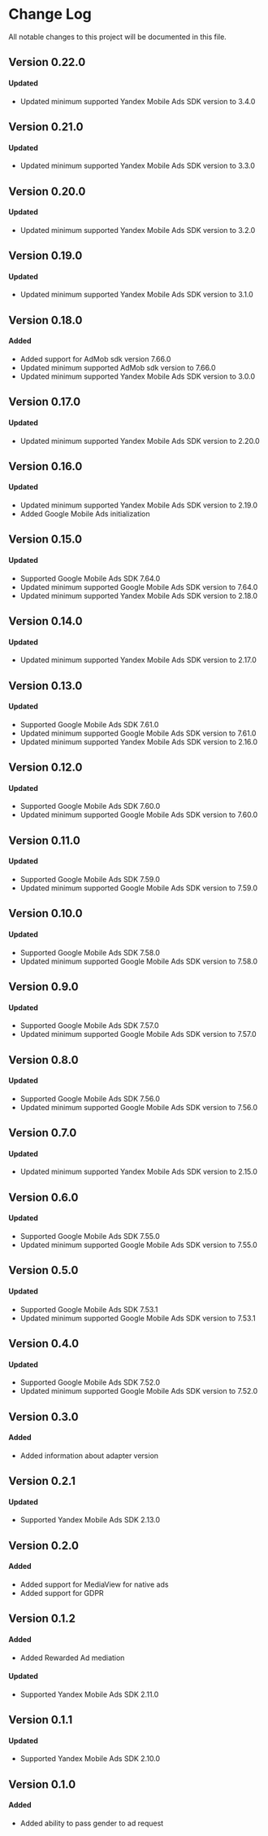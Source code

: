 # Change Log
All notable changes to this project will be documented in this file.

## Version 0.22.0

#### Updated
* Updated minimum supported Yandex Mobile Ads SDK version to 3.4.0

## Version 0.21.0

#### Updated
* Updated minimum supported Yandex Mobile Ads SDK version to 3.3.0

## Version 0.20.0

#### Updated
* Updated minimum supported Yandex Mobile Ads SDK version to 3.2.0

## Version 0.19.0

#### Updated
* Updated minimum supported Yandex Mobile Ads SDK version to 3.1.0

## Version 0.18.0

#### Added
* Added support for AdMob sdk version 7.66.0
* Updated minimum supported AdMob sdk version to 7.66.0
* Updated minimum supported Yandex Mobile Ads SDK version to 3.0.0

## Version 0.17.0

#### Updated
* Updated minimum supported Yandex Mobile Ads SDK version to 2.20.0

## Version 0.16.0

#### Updated
* Updated minimum supported Yandex Mobile Ads SDK version to 2.19.0
* Added Google Mobile Ads initialization

## Version 0.15.0

#### Updated
* Supported Google Mobile Ads SDK 7.64.0
* Updated minimum supported Google Mobile Ads SDK version to 7.64.0
* Updated minimum supported Yandex Mobile Ads SDK version to 2.18.0

## Version 0.14.0

#### Updated
* Updated minimum supported Yandex Mobile Ads SDK version to 2.17.0

## Version 0.13.0

#### Updated
* Supported Google Mobile Ads SDK 7.61.0
* Updated minimum supported Google Mobile Ads SDK version to 7.61.0
* Updated minimum supported Yandex Mobile Ads SDK version to 2.16.0

## Version 0.12.0

#### Updated
* Supported Google Mobile Ads SDK 7.60.0
* Updated minimum supported Google Mobile Ads SDK version to 7.60.0

## Version 0.11.0

#### Updated
* Supported Google Mobile Ads SDK 7.59.0
* Updated minimum supported Google Mobile Ads SDK version to 7.59.0

## Version 0.10.0

#### Updated
* Supported Google Mobile Ads SDK 7.58.0
* Updated minimum supported Google Mobile Ads SDK version to 7.58.0

## Version 0.9.0

#### Updated
* Supported Google Mobile Ads SDK 7.57.0
* Updated minimum supported Google Mobile Ads SDK version to 7.57.0

## Version 0.8.0

#### Updated
* Supported Google Mobile Ads SDK 7.56.0
* Updated minimum supported Google Mobile Ads SDK version to 7.56.0

## Version 0.7.0

#### Updated
* Updated minimum supported Yandex Mobile Ads SDK version to 2.15.0

## Version 0.6.0

#### Updated
* Supported Google Mobile Ads SDK 7.55.0
* Updated minimum supported Google Mobile Ads SDK version to 7.55.0

## Version 0.5.0

#### Updated
* Supported Google Mobile Ads SDK 7.53.1
* Updated minimum supported Google Mobile Ads SDK version to 7.53.1

## Version 0.4.0

#### Updated
* Supported Google Mobile Ads SDK 7.52.0
* Updated minimum supported Google Mobile Ads SDK version to 7.52.0

## Version 0.3.0

#### Added
* Added information about adapter version

## Version 0.2.1

#### Updated
* Supported Yandex Mobile Ads SDK 2.13.0

## Version 0.2.0

#### Added
* Added support for MediaView for native ads
* Added support for GDPR

## Version 0.1.2

#### Added
* Added Rewarded Ad mediation

#### Updated
* Supported Yandex Mobile Ads SDK 2.11.0

## Version 0.1.1

#### Updated
* Supported Yandex Mobile Ads SDK 2.10.0

## Version 0.1.0

#### Added
* Added ability to pass gender to ad request

